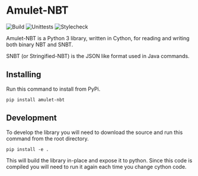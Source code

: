 # Amulet-NBT

![Build](../../workflows/Build/badge.svg)
![Unittests](../../workflows/Unittests/badge.svg?event=push)
![Stylecheck](../../workflows/Stylecheck/badge.svg?event=push)

Amulet-NBT is a Python 3 library, written in Cython, for reading and writing both binary NBT and SNBT.

SNBT (or Stringified-NBT) is the JSON like format used in Java commands.

## Installing

Run this command to install from PyPi.

`pip install amulet-nbt`

## Development

To develop the library you will need to download the source and run this command from the root directory.

`pip install -e .`

This will build the library in-place and expose it to python.
Since this code is compiled you will need to run it again each time you change cython code.

